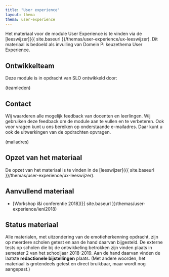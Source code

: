 ```yaml
---
title: "User experience"
layout: thema
thema: user-experience
---
```


Het materiaal voor de module User Experience is te vinden via de [leeswijzer]({{ site.baseurl }}/themas/user-experience/ux-leeswijzer).
Dit materiaal is bedoeld als invulling van Domein P: keuzethema User Experience.

## Ontwikkelteam

Deze module is in opdracht van SLO ontwikkeld door:

(teamleden)

## Contact

Wij waarderen alle mogelijk feedback van docenten en leerlingen.
Wij gebruiken deze feedback om de module aan te vullen en te verbeteren.
Ook voor vragen kunt u ons bereiken op onderstaande e-mailadres.
Daar kunt u ook de uitwerkingen van de opdrachten opvragen.

(mailadres)

## Opzet van het materiaal

De opzet van het materiaal is te vinden in de [leeswijzer]({{ site.baseurl }}/themas/user-experience/ux-leeswijzer).

## Aanvullend materiaal

* [Workshop i&i conferentie 2018]({{ site.baseurl }}/themas/user-experience/ieni2018)

## Status materiaal

Alle materialen, met uitzondering van de emotieherkenning opdracht, zijn op meerdere scholen getest en aan de hand daarvan bijgesteld.
De externe tests op scholen die bij de ontwikkeling betrokken zijn vinden plaats in semester 2 van het schooljaar 2018-2019.
Aan de hand daarvan vinden de laatste **redactionele bijstellingen** plaats.
(Met andere woorden, het materiaal is grotendeels getest en direct bruikbaar, maar wordt nog aangepast.)
